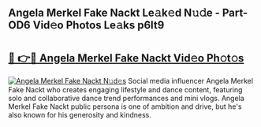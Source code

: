 ## Angela Merkel Fake Nackt Le𝚊k𝚎d N𝚞𝚍e - Part-OD6 Vid𝚎o Photos Le𝚊ks p6It9

# <h2><a href="http://fb5fpup.evod.top/?m=Angela+Merkel+Fake+Nackt">🔗 👉🔴 Angela Merkel Fake Nackt Vid𝚎o Ph𝚘t𝚘s</a></h2>

[![Angela Merkel Fake Nackt N𝚞d𝚎s](https://i.imgur.com/8V9OHl7.gif)](http://fb5fpup.evod.top/?m=Angela+Merkel+Fake+Nackt)
Social media influencer Angela Merkel Fake Nackt who creates engaging lifestyle and dance content, featuring solo and collaborative dance trend performances and mini vlogs. Angela Merkel Fake Nackt public persona is one of ambition and drive, but he's also known for his generosity and kindness. 
